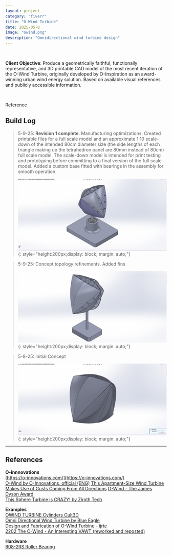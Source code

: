 ```yaml
---
layout: project
category: "fiverr"
title: "O-Wind Turbine"
date: 2025-05-8
image: "owind.png"
description: "Omnidirectional wind turbine design"
---
```


<br>

**Client Objective**: Produce a geometrically faithful, functionally representative, and 3D printable CAD model of the most recent iteration of the O-Wind Turbine, originally developed by O-Inspiration as an award-winning urban wind energy solution. Based on available visual references and publicly accessible information. 

<br>

Reference
<div id="owind"></div>
<script>
  const owind= [
    { src: "/assets/media/owind_media/owindA.png", caption: "", title: "O-wind turbine" },
    { src: "/assets/media/owind_media/owindB.png", caption: "Previous iteration of the design", title: "O-wind turbine" },
  ];
  new Slideshow(owind, 'owind');
</script>

## Build Log 

> 5-9-25: **Revision 1 complete**. Manufacturing optimizations. Created printable files for a full scale model and an approximate 1:10 scale-down of the intended 80cm diameter size (the side lengths of each triangle making up the tetrahedron panel are 80mm instead of 80cm) full scale model. The scale-down model is intended for print testing and prototyping before committing to a final version of the full scale model. Added a custom base fitted with bearings in the assembly for smooth operation.
>
> ![Alt text](/assets/media/owind_media/build-log/concept3_5-9-25.png){: 
style="height:200px;display: block; margin: auto;"}

> 5-9-25: Concept topology refinements. Added fins
>
> ![Alt text](/assets/media/owind_media/build-log/concept2_5-9-25.png){: 
style="height:200px;display: block; margin: auto;"}


> 5-8-25: Initial Concept
>
> ![Alt text](/assets/media/owind_media/build-log/concept1_5-8-25.png){: 
style="height:200px;display: block; margin: auto;"}

---

## References

**O-innnovations**  
[https://o-innovations.com/](https://o-innovations.com/)  
[O-Wind by O-Innovations, official (ENG)](https://www.youtube.com/watch?v=EOEeob8wJ2c)
[This Apartment-Size Wind Turbine Makes Use of Gusts Coming From All Directions](https://www.smithsonianmag.com/innovation/o-wind-turbine-takes-top-dyson-award-180970825/#:~:text=principle%20could%20be%20used%20for,axis%20due%20to%20Bernoulli%E2%80%99s%20principle)
[O-Wind - The James Dyson Award](https://www.jamesdysonaward.org/en-US/2018/project/o-wind-turbine)  
[This Sphere Turbine is CRAZY! by Ziroth Tech](https://www.youtube.com/shorts/Vhng5EkwtDA)

**Examples**  
[OWIND TURBINE Cylinders Cult3D](https://cults3d.com/en/3d-model/tool/owind-turbine-cilindros)  
[Omni Directional Wind Turbine by Blue Eagle](https://grabcad.com/library/omni-directional-wind-turbine-1)  
[Design and Fabrication of O-Wind Turbine - ijrte](https://www.ijrte.org/wp-content/uploads/papers/v8i1/A3375058119.pdf)  
[2202 The O-Wind - An Interesting VAWT (reworked and reposted)](https://www.youtube.com/watch?v=UTHbfK_MBwo)

**Hardware**  
[608-2RS Roller Bearing](https://www.mcmaster.com/products/bearings/ball-bearings-1~/)  